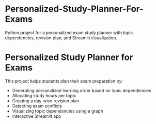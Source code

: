 # Personalized-Study-Planner-For-Exams
Python project for a personalized exam study planner with topic dependencies, revision plan, and Streamlit visualization.
# Personalized Study Planner for Exams

This project helps students plan their exam preparation by:

- Generating personalized learning order based on topic dependencies
- Allocating study hours per topic
- Creating a day-wise revision plan
- Detecting exam conflicts
- Visualizing topic dependencies using a graph
- Interactive Streamlit app



